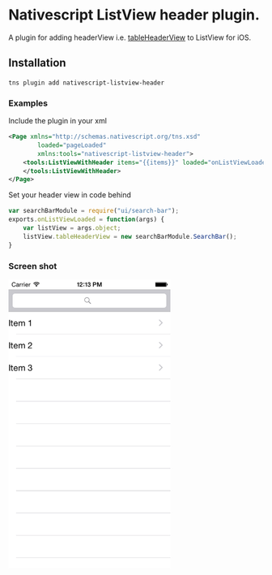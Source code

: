 # Nativescript ListView header plugin.

A plugin for adding headerView i.e. [tableHeaderView](https://developer.apple.com/library/ios/documentation/UIKit/Reference/UITableView_Class/#//apple_ref/occ/instp/UITableView/tableHeaderView) to ListView for iOS.
 
## Installation

```
tns plugin add nativescript-listview-header
```
### Examples

Include the plugin in your xml 
```xml
<Page xmlns="http://schemas.nativescript.org/tns.xsd" 
        loaded="pageLoaded" 
        xmlns:tools="nativescript-listview-header">
    <tools:ListViewWithHeader items="{{items}}" loaded="onListViewLoaded" rowHeight="44">
    </tools:ListViewWithHeader>
</Page>
```

Set your header view in code behind 
```javascript
var searchBarModule = require("ui/search-bar");
exports.onListViewLoaded = function(args) {
    var listView = args.object;
    listView.tableHeaderView = new searchBarModule.SearchBar();
}
```

### Screen shot

<img src="https://raw.githubusercontent.com/rajivnarayana/nativescript-listview-header/master/ScreenShot.png" width="320" />